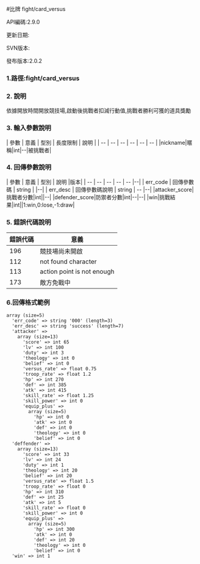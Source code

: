 #比牌 fight/card_versus





API編碼:2.9.0

> 


更新日期:

> 

SVN版本:

> 

發布版本:2.0.2
### 1.路徑:fight/card_versus

### 2. 說明
依據開放時間開放競技場,啟動後挑戰者扣減行動值,挑戰者勝利可獲的道具獎勵

### 3. 輸入參數說明


| 參數 | 意義 | 型別 | 長度限制 | 說明 |
| -- | -- | -- | -- | -- | -- |
|nickname|暱稱|int|--|被挑戰者|


### 4. 回傳參數說明
| 參數 | 意義 | 型別 | 說明 |版本|
| -- | -- | -- | -- | -- |--|
| err_code | 回傳參數碼 | string |  |--|
| err_desc | 回傳參數碼說明 | string | -- |--|
|attacker_score|挑戰者分數|int||--|
|defender_score|防禦者分數|int|--|--|
|win|挑戰結果|int||1:win,0:lose,-1:draw|


### 5. 錯誤代碼說明
|錯誤代碼|意義|
|--|--|
|196|競技場尚未開啟|
|112|not found character|
|113|action point is not enough|
|173|敵方免戰中|


### 6.回傳格式範例

```
array (size=5)
  'err_code' => string '000' (length=3)
  'err_desc' => string 'success' (length=7)
  'attacker' => 
    array (size=13)
      'score' => int 65
      'lv' => int 100
      'duty' => int 3
      'theology' => int 0
      'belief' => int 0
      'versus_rate' => float 0.75
      'troop_rate' => float 1.2
      'hp' => int 270
      'def' => int 385
      'atk' => int 415
      'skill_rate' => float 1.25
      'skill_power' => int 0
      'equip_plus' => 
        array (size=5)
          'hp' => int 0
          'atk' => int 0
          'def' => int 0
          'theology' => int 0
          'belief' => int 0
  'deffender' => 
    array (size=13)
      'score' => int 33
      'lv' => int 24
      'duty' => int 1
      'theology' => int 20
      'belief' => int 20
      'versus_rate' => float 1.5
      'troop_rate' => float 0
      'hp' => int 310
      'def' => int 25
      'atk' => int 5
      'skill_rate' => float 0
      'skill_power' => int 0
      'equip_plus' => 
        array (size=5)
          'hp' => int 300
          'atk' => int 0
          'def' => int 20
          'theology' => int 0
          'belief' => int 0
  'win' => int 1
```

